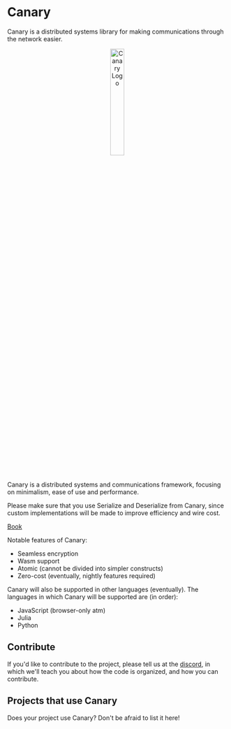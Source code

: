# Canary

Canary is a distributed systems library for making
communications through the network easier.


<p align="center">
    <img src = "https://i.imgur.com/LIj5jXn.png" alt = "Canary Logo" width = "25%" height = "auto" center />
</p>

Canary is a distributed systems and communications framework, focusing on minimalism, ease of use and performance.

Please make sure that you use Serialize and Deserialize from Canary, since custom
implementations will be made to improve efficiency and wire cost.


[Book](https://znx3p0.github.io/canary-book/)

Notable features of Canary:
- Seamless encryption
- Wasm support
- Atomic (cannot be divided into simpler constructs)
- Zero-cost (eventually, nightly features required)


Canary will also be supported in other languages (eventually).
The languages in which Canary will be supported are (in order):
- JavaScript (browser-only atm)
- Julia
- Python

## Contribute
If you'd like to contribute to the project, please tell us at the
[discord](https://discord.gg/CGNh7fE2DP), in which we'll teach
you about how the code is organized, and how you can contribute.

## Projects that use Canary
Does your project use Canary? Don't be afraid to list it here!

